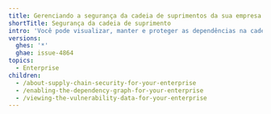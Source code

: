 ```yaml
---
title: Gerenciando a segurança da cadeia de suprimentos da sua empresa
shortTitle: Segurança da cadeia de suprimento
intro: 'Você pode visualizar, manter e proteger as dependências na cadeia de suprimento de software de seus desenvolvedores.'
versions:
  ghes: '*'
  ghae: issue-4864
topics:
  - Enterprise
children:
  - /about-supply-chain-security-for-your-enterprise
  - /enabling-the-dependency-graph-for-your-enterprise
  - /viewing-the-vulnerability-data-for-your-enterprise
---
```


